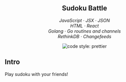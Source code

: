 <h2 align="center">Sudoku Battle</h2>

<p align="center">
  <em>
    JavaScript
    · JSX
    · JSON
  </em>
  <br />
  <em>
    HTML
    · React
  </em>
  <br />
  <em>
    Golang
    · Go routines and channels
  </em>
  <br />
  <em>
    RethinkDB
    · Changefeeds
  </em>
</p>

<p align="center">
    <img alt="code style: prettier" src="https://img.shields.io/badge/code_style-prettier-ff69b4.svg?style=flat-square"></a>
 </p>

## Intro

Play sudoku with your friends!